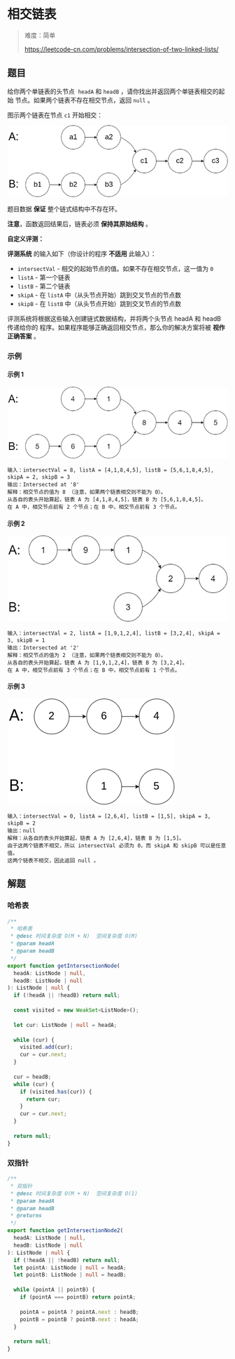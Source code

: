 # 相交链表

> 难度：简单
>
> https://leetcode-cn.com/problems/intersection-of-two-linked-lists/

## 题目

给你两个单链表的头节点  `headA` 和 `headB` ，请你找出并返回两个单链表相交的起始
节点。如果两个链表不存在相交节点，返回 `null` 。

图示两个链表在节点 `c1` 开始相交：

![intersection-of-two-linked-lists-1.png](../../assets//images/intersection-of-two-linked-lists-1.png)

题目数据 **保证** 整个链式结构中不存在环。

**注意**，函数返回结果后，链表必须 **保持其原始结构** 。

**自定义评测：**

**评测系统** 的输入如下（你设计的程序 **不适用** 此输入）：

- `intersectVal` - 相交的起始节点的值。如果不存在相交节点，这一值为 `0`
- `listA` - 第一个链表
- `listB` - 第二个链表
- `skipA` - 在 `listA` 中（从头节点开始）跳到交叉节点的节点数
- `skipB` - 在 `listB` 中（从头节点开始）跳到交叉节点的节点数

评测系统将根据这些输入创建链式数据结构，并将两个头节点 headA 和 headB 传递给你的
程序。如果程序能够正确返回相交节点，那么你的解决方案将被 **视作正确答案** 。

### 示例

#### 示例 1

![intersection-of-two-linked-lists-2.png](../../assets//images/intersection-of-two-linked-lists-2.png)

```
输入：intersectVal = 8, listA = [4,1,8,4,5], listB = [5,6,1,8,4,5], skipA = 2, skipB = 3
输出：Intersected at '8'
解释：相交节点的值为 8 （注意，如果两个链表相交则不能为 0）。
从各自的表头开始算起，链表 A 为 [4,1,8,4,5]，链表 B 为 [5,6,1,8,4,5]。
在 A 中，相交节点前有 2 个节点；在 B 中，相交节点前有 3 个节点。
```

#### 示例 2

![intersection-of-two-linked-lists-3.png](../../assets//images/intersection-of-two-linked-lists-3.png)

```
输入：intersectVal = 2, listA = [1,9,1,2,4], listB = [3,2,4], skipA = 3, skipB = 1
输出：Intersected at '2'
解释：相交节点的值为 2 （注意，如果两个链表相交则不能为 0）。
从各自的表头开始算起，链表 A 为 [1,9,1,2,4]，链表 B 为 [3,2,4]。
在 A 中，相交节点前有 3 个节点；在 B 中，相交节点前有 1 个节点。
```

#### 示例 3

![intersection-of-two-linked-lists-4.png](../../assets//images/intersection-of-two-linked-lists-4.png)

```
输入：intersectVal = 0, listA = [2,6,4], listB = [1,5], skipA = 3, skipB = 2
输出：null
解释：从各自的表头开始算起，链表 A 为 [2,6,4]，链表 B 为 [1,5]。
由于这两个链表不相交，所以 intersectVal 必须为 0，而 skipA 和 skipB 可以是任意值。
这两个链表不相交，因此返回 null 。
```

## 解题

### 哈希表

```typescript
/**
 * 哈希表
 * @desc 时间复杂度 O(M + N)  空间复杂度 O(M)
 * @param headA
 * @param headB
 */
export function getIntersectionNode(
  headA: ListNode | null,
  headB: ListNode | null
): ListNode | null {
  if (!headA || !headB) return null;

  const visited = new WeakSet<ListNode>();

  let cur: ListNode | null = headA;

  while (cur) {
    visited.add(cur);
    cur = cur.next;
  }

  cur = headB;
  while (cur) {
    if (visited.has(cur)) {
      return cur;
    }
    cur = cur.next;
  }

  return null;
}
```

### 双指针

```typescript
/**
 * 双指针
 * @desc 时间复杂度 O(M + N)  空间复杂度 O(1)
 * @param headA
 * @param headB
 * @returns
 */
export function getIntersectionNode2(
  headA: ListNode | null,
  headB: ListNode | null
): ListNode | null {
  if (!headA || !headB) return null;
  let pointA: ListNode | null = headA;
  let pointB: ListNode | null = headB;

  while (pointA || pointB) {
    if (pointA === pointB) return pointA;

    pointA = pointA ? pointA.next : headB;
    pointB = pointB ? pointB.next : headA;
  }

  return null;
}
```
